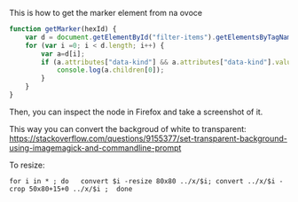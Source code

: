 
This is how to get the marker element from na ovoce

```javascript
function getMarker(hexId) {
    var d = document.getElementById("filter-items").getElementsByTagName("a");
    for (var i =0; i < d.length; i++) {
        var a=d[i];
        if (a.attributes["data-kind"] && a.attributes["data-kind"].value == hexId) {
            console.log(a.children[0]);
        }
    }
}
```

Then, you can inspect the node in Firefox and take a screenshot of it.

This way you can convert the backgroud of white to transparent:
https://stackoverflow.com/questions/9155377/set-transparent-background-using-imagemagick-and-commandline-prompt

To resize:
```
for i in * ; do   convert $i -resize 80x80 ../x/$i; convert ../x/$i -crop 50x80+15+0 ../x/$i ;  done
```

